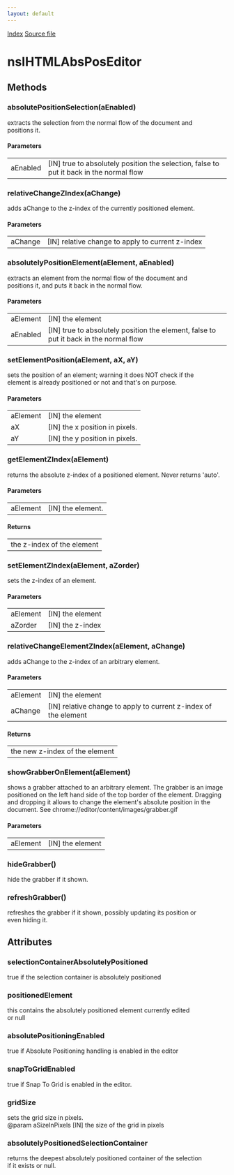 ```yaml
---
layout: default
---
```

<div id='links'><a href="../index.html">Index</a>
<a href="http://dxr.mozilla.org/mozilla-central/source/editor/nsIHTMLAbsPosEditor.idl">Source file</a>
</div>

# nsIHTMLAbsPosEditor #

## Methods ##

### absolutePositionSelection(aEnabled) ###
  
extracts the selection from the normal flow of the document and  
positions it.  
  

#### Parameters ####

<table>

<tr>
<td>aEnabled</td>
<td>[IN] true to absolutely position the selection,  
                     false to put it back in the normal flow  
</td>
</tr>

</table>

### relativeChangeZIndex(aChange) ###
  
adds aChange to the z-index of the currently positioned element.  
  

#### Parameters ####

<table>

<tr>
<td>aChange</td>
<td>[IN] relative change to apply to current z-index  
</td>
</tr>

</table>

### absolutelyPositionElement(aElement, aEnabled) ###
  
extracts an element from the normal flow of the document and  
positions it, and puts it back in the normal flow.  
  

#### Parameters ####

<table>

<tr>
<td>aElement</td>
<td>[IN] the element  
</td>
</tr>

<tr>
<td>aEnabled</td>
<td>[IN] true to absolutely position the element,  
                     false to put it back in the normal flow  
</td>
</tr>

</table>

### setElementPosition(aElement, aX, aY) ###
  
sets the position of an element; warning it does NOT check if the  
element is already positioned or not and that's on purpose.  
  

#### Parameters ####

<table>

<tr>
<td>aElement</td>
<td>[IN] the element  
</td>
</tr>

<tr>
<td>aX</td>
<td>[IN] the x position in pixels.  
</td>
</tr>

<tr>
<td>aY</td>
<td>[IN] the y position in pixels.  
</td>
</tr>

</table>

### getElementZIndex(aElement) ###
  
returns the absolute z-index of a positioned element. Never returns 'auto'.  
  

#### Parameters ####

<table>

<tr>
<td>aElement</td>
<td>[IN] the element.  
</td>
</tr>

</table>

#### Returns ####

<table>

<tr>
<td>the z-index of the element  
</td>
</tr>

</table>

### setElementZIndex(aElement, aZorder) ###
  
sets the z-index of an element.  
  

#### Parameters ####

<table>

<tr>
<td>aElement</td>
<td>[IN] the element  
</td>
</tr>

<tr>
<td>aZorder</td>
<td>[IN] the z-index  
</td>
</tr>

</table>

### relativeChangeElementZIndex(aElement, aChange) ###
  
adds aChange to the z-index of an arbitrary element.  
  

#### Parameters ####

<table>

<tr>
<td>aElement</td>
<td>[IN] the element  
</td>
</tr>

<tr>
<td>aChange</td>
<td>[IN] relative change to apply to current z-index of  
                     the element  
</td>
</tr>

</table>

#### Returns ####

<table>

<tr>
<td>the new z-index of the element  
</td>
</tr>

</table>

### showGrabberOnElement(aElement) ###
  
shows a grabber attached to an arbitrary element. The grabber is an image  
positioned on the left hand side of the top border of the element. Dragging  
and dropping it allows to change the element's absolute position in the  
document. See chrome://editor/content/images/grabber.gif  
  

#### Parameters ####

<table>

<tr>
<td>aElement</td>
<td>[IN] the element  
</td>
</tr>

</table>

### hideGrabber() ###
  
hide the grabber if it shown.  
  

### refreshGrabber() ###
  
refreshes the grabber if it shown, possibly updating its position or  
even hiding it.  
  

## Attributes ##

### selectionContainerAbsolutelyPositioned ###
  
true if the selection container is absolutely positioned  
  

### positionedElement ###
  
this contains the absolutely positioned element currently edited  
or null  
  

### absolutePositioningEnabled ###
  
true if Absolute Positioning handling is enabled in the editor  
  

### snapToGridEnabled ###
  
true if Snap To Grid is enabled in the editor.  
  

### gridSize ###
  
sets the grid size in pixels.  
@param aSizeInPixels [IN] the size of the grid in pixels  
  

### absolutelyPositionedSelectionContainer ###
  
returns the deepest absolutely positioned container of the selection  
if it exists or null.  
  
